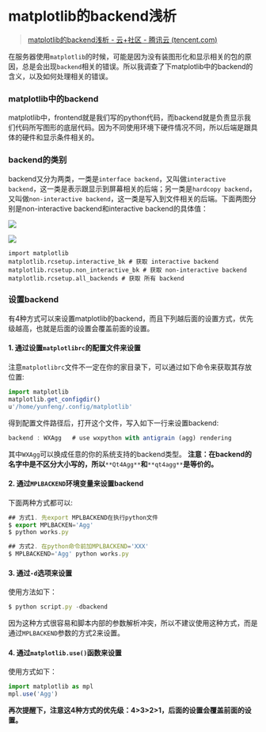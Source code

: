 # matplotlib的backend浅析

> [matplotlib的backend浅析 - 云+社区 - 腾讯云 (tencent.com)](https://cloud.tencent.com/developer/article/1559466)

在服务器使用`matplotlib`的时候，可能是因为没有装图形化和显示相关的包的原因，总是会出现`backend`相关的错误。所以我调查了下matplotlib中的backend的含义，以及如何处理相关的错误。

### matplotlib中的backend

matplotlib中，frontend就是我们写的python代码，而backend就是负责显示我们代码所写图形的底层代码。因为不同使用环境下硬件情况不同，所以后端是跟具体的硬件和显示条件相关的。

### backend的类别

backend又分为两类，一类是`interface backend`，又叫做`interactive backend`，这一类是表示跟显示到屏幕相关的后端；另一类是`hardcopy backend`，又叫做`non-interactive backend`，这一类是写入到文件相关的后端。下面两图分别是non-interactive backend和interactive backend的具体值：

![](https://gitee.com/LM-J/drawingbed/raw/master/img/202111051005346.png)



![](https://gitee.com/LM-J/drawingbed/raw/master/img/202111051005390.png)



```
import matplotlib
matplotlib.rcsetup.interactive_bk # 获取 interactive backend
matplotlib.rcsetup.non_interactive_bk # 获取 non-interactive backend
matplotlib.rcsetup.all_backends # 获取 所有 backend
```



### 设置backend

有4种方式可以来设置matplotlib的backend，而且下列越后面的设置方式，优先级越高，也就是后面的设置会覆盖前面的设置。  

#### 1. 通过设置`matplotlibrc`的配置文件来设置

注意`matplotlibrc`文件不一定在你的家目录下，可以通过如下命令来获取其存放位置:

```javascript
import matplotlib
matplotlib.get_configdir()
u'/home/yunfeng/.config/matplotlib'
```

得到配置文件路径后，打开这个文件，写入如下一行来设置backend:

```javascript
backend : WXAgg   # use wxpython with antigrain (agg) rendering
```

其中`WXAgg`可以换成任意的你的系统支持的backend类型。 **注意：在backend的名字中是不区分大小写的，所以**`**Qt4Agg**`**和**`**qt4agg**`**是等价的。**

#### 2. 通过`MPLBACKEND`环境变量来设置backend

下面两种方式都可以:

```javascript
## 方式1. 先export MPLBACKEND在执行python文件
$ export MPLBACKEN='Agg'
$ python works.py

## 方式2. 在python命令前加MPLBACKEND='XXX'
$ MPLBACKEND='Agg' python works.py
```

#### 3. 通过`-d`选项来设置

使用方法如下：

```javascript
$ python script.py -dbackend
```

因为这种方式很容易和脚本内部的参数解析冲突，所以不建议使用这种方式，而是通过`MPLBACKEND`参数的方式2来设置。

#### 4. 通过`matplotlib.use()`函数来设置

使用方式如下：

```javascript
import matplotlib as mpl
mpl.use('Agg')
```

**再次提醒下，注意这4种方式的优先级：4>3>2>1，后面的设置会覆盖前面的设置。**



